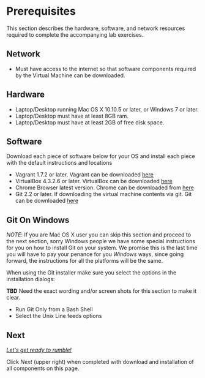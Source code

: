 Prerequisites
=============

This section describes the hardware, software, and network resources required to complete the accompanying
lab exercises.

## Network

- Must have access to the internet so that software components required by the Virtual Machine
can be downloaded.

## Hardware

- Laptop/Desktop running Mac OS X 10.10.5 or later, or Windows 7 or later.
- Laptop/Desktop must have at least 8GB ram.
- Laptop/Desktop must have at least 2GB of free disk space.

## Software

Download each piece of software below for your OS and install each piece with the default instructions and locations

- Vagrant 1.7.2 or later. Vagrant can be downloaded
[here](https://www.vagrantup.com/downloads.html)
- VirtualBox 4.3.2.6 or later. VirtualBox can be downloaded
[here](https://www.virtualbox.org/wiki/Downloads)
- Chrome Browser latest version. Chrome can be downloaded from
[here](https://www.google.com/chrome/browser/desktop/)
- Git 2.2 or later. If downloading the virtual machine contents via git. Git can be downloaded
[here](http://git-scm.com/download)


## Git On Windows

_NOTE_: If you are Mac OS X user you can skip this section and proceed to the next section, sorry Windows
people we have some special instructions for you on how to install Git on your system. We promise
this is the last time you will have to pay your penance for you _Windows_ ways, since going forward,
the instructions for all the platforms will be the same.

When using the Git installer make sure you select the options in the installation dialogs:

**TBD** Need the exact wording and/or screen shots for this section to make it clear.

- Run Git Only from a Bash Shell
- Select the Unix Line feeds options

## Next

[_Let's get ready to rumble!_](https://en.wikipedia.org/wiki/Michael_Buffer)


Click _Next_ (upper right) when completed with download and installation of all components on this page.
